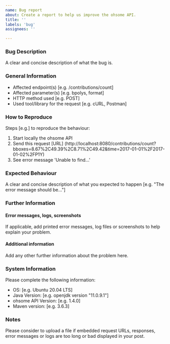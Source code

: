 ```yaml
---
name: Bug report
about: Create a report to help us improve the ohsome API.
title: ''
labels: 'bug'
assignees: ''

---
```


### Bug Description
A clear and concise description of what the bug is.

### General Information
 - Affected endpoint(s) [e.g. /contributions/count]
 - Affected parameter(s) [e.g. bpolys, format]
 - HTTP method used [e.g. POST]
 - Used tool/library for the request [e.g. cURL, Postman]

### How to Reproduce
Steps [e.g.] to reproduce the behaviour:
1. Start locally the ohsome API
2. Send this request [URL] (http://localhost:8080/contributions/count?bboxes=8.67%2C49.39%2C8.71%2C49.42&time=2017-01-01%2F2017-01-02%2FP1Y)
3. See error message 'Unable to find...'

### Expected Behaviour
A clear and concise description of what you expected to happen [e.g. "The error message should be..."]

### Further Information

#### Error messages, logs, screenshots
If applicable, add printed error messages, log files or screenshots to help explain your problem.

#### Additional information
Add any other further information about the problem here.

### System Information
Please complete the following information:
 - OS: [e.g. Ubuntu 20.04 LTS]
 - Java Version: [e.g. openjdk version "11.0.9.1"]
 - ohsome API Version: [e.g. 1.4.0]
 - Maven version: [e.g. 3.6.3]

### Notes
Please consider to upload a file if embedded request URLs, responses, error messages or logs are too long or bad displayed in your post.

